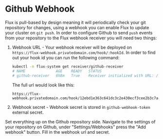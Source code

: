 # Github Webhook

Flux is pull-based by design meaning it will periodically check your git repository 
for changes, using a webhook you can enable Flux to update your cluster on `git push`. 
In order to configure Github to send `push` events from your repository to the Flux 
webhook receiver you will need two things:

1. Webhook URL - Your webhook receiver will be deployed on 
   `https://flux-webhook.privatedomain.com/hook/:hookId`. In order to find out your 
   hook id you can run the following command:

    ```sh
    kubectl -n flux-system get receiver/github-receiver
    # NAME              AGE    READY   STATUS
    # github-receiver   6h8m   True    Receiver initialized with URL: /hook/12ebd1e363c641dc3c2e430ecf3cee2b3c7a5ac9e1234506f6f5f3ce1230e123
    ```

    The full url would look like this:

    ```text
    https://flux-webhook.privatedomain.com/hook/12ebd1e363c641dc3c2e430ecf3cee2b3c7a5ac9e1234506f6f5f3ce1230e123
    ```

2. Webhook secret - Webhook secret is stored in `github-webhook-token` external secret.

Set everything up on the Github repository side. Navigate to the settings of your 
repository on Github, under "Settings/Webhooks" press the "Add webhook" button. 
Fill in the webhook url and secret.
